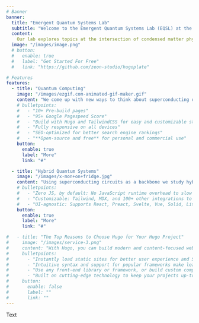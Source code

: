 ```yaml
---
# Banner
banner:
  title: "Emergent Quantum Systems Lab"
  subtitle: "Welcome to the Emergent Quantum Systems Lab (EQSL) at the University of Notre Dame!"
  content: 
    Our lab explores topics at the intersection of condensed matter physics and quantum information science. We combine nanoscale quantum electronic and photonic devices with macroscopic quantum liquids and solids to reveal exotic quantum phenomena and create transformative quantum technologies. Our research could lead to ideal platforms for quantum computing, networking, and sensing that will fundamentally change the way we think and live."
  image: "/images/image.png"
  # button:
  #   enable: true
  #   label: "Get Started For Free"
  #   link: "https://github.com/zeon-studio/hugoplate"

# Features
features:
  - title: "Quantum Computing"
    image: "/images/ezgif.com-animated-gif-maker.gif"
    content: "We come up with new ways to think about superconducting quantum circuits. We are studying ways to make quantum memories, perform error correction, and topologically protected qubits."
    # bulletpoints:
    #   - "10+ Pre-build pages"
    #   - "95+ Google Pagespeed Score"
    #   - "Build with Hugo and TailwindCSS for easy and customizable styling"
    #   - "Fully responsive on all devices"
    #   - "SEO-optimized for better search engine rankings"
    #   - "**Open-source and free** for personal and commercial use"
    button:
      enable: true
      label: "More"
      link: "#"

  - title: "Hybrid Quantum Systems"
    image: "/images/x-mon+on+fridge.jpg"
    content: "Using superconducting circuits as a backbone we study hybrid quantum systems, linking diverse microscopic degrees of freedom together. We trap electrons floating on liquid helium above superconducting cavities. We study waves of superfluid helium in microchannels. In addition we collaborate with the Cleland and Awschalom groups to study spin physics and nanomechanics in solids."
    # bulletpoints:
    #   - "Zero JS, by default: No JavaScript runtime overhead to slow you down."
    #   - "Customizable: Tailwind, MDX, and 100+ other integrations to choose from."
    #   - "UI-agnostic: Supports React, Preact, Svelte, Vue, Solid, Lit and more."
    button:
      enable: true
      label: "More"
      link: "#"

#   - title: "The Top Reasons to Choose Hugo for Your Hugo Project"
#     image: "/images/service-3.png"
#     content: "With Hugo, you can build modern and content-focused websites without sacrificing performance or ease of use."
#     bulletpoints:
#       - "Instantly load static sites for better user experience and SEO."
#       - "Intuitive syntax and support for popular frameworks make learning and using Hugo a breeze."
#       - "Use any front-end library or framework, or build custom components, for any project size."
#       - "Built on cutting-edge technology to keep your projects up-to-date with the latest web standards."
#     button:
#       enable: false
#       label: ""
#       link: ""
---
```


Text